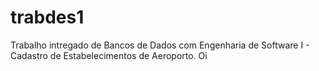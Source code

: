 # trabdes1
Trabalho intregado de Bancos de Dados com Engenharia de Software I - Cadastro de Estabelecimentos de Aeroporto.
Oi
